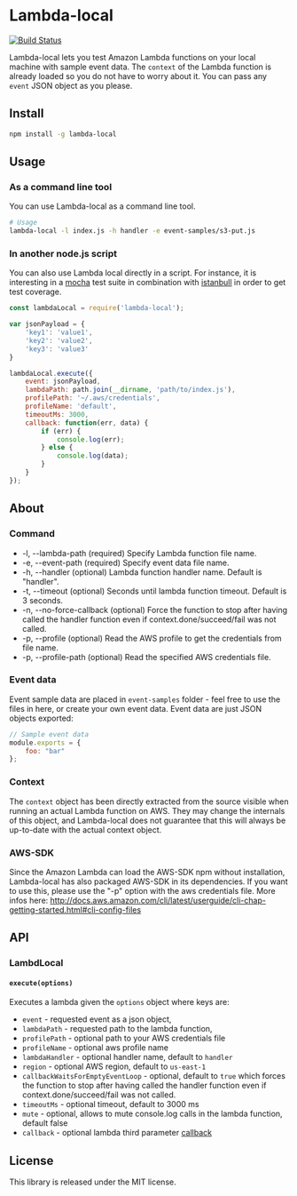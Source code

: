 # Lambda-local

[![Build Status](https://travis-ci.org/ashiina/lambda-local.svg?branch=develop)](https://travis-ci.org/ashiina/lambda-local)

Lambda-local lets you test Amazon Lambda functions on your local machine with sample event data.
The `context` of the Lambda function is already loaded so you do not have to worry about it.
You can pass any `event` JSON object as you please.

## Install

```bash
npm install -g lambda-local
```

## Usage

### As a command line tool

You can use Lambda-local as a command line tool.

```bash
# Usage
lambda-local -l index.js -h handler -e event-samples/s3-put.js
```

### In another node.js script

You can also use Lambda local directly in a script. For instance, it is interesting in a [mocha][1] test suite in combination with [istanbull][2] in order to get test coverage.

```js
const lambdaLocal = require('lambda-local');

var jsonPayload = {
    'key1': 'value1',
    'key2': 'value2',
    'key3': 'value3'
}

lambdaLocal.execute({
    event: jsonPayload,
    lambdaPath: path.join(__dirname, 'path/to/index.js'),
    profilePath: '~/.aws/credentials',
    profileName: 'default',
    timeoutMs: 3000,
    callback: function(err, data) {
        if (err) {
            console.log(err);
        } else {
            console.log(data);
        }
    }
});
```

## About

### Command
*    -l, --lambda-path <lambda index path>            (required) Specify Lambda function file name.
*    -e, --event-path <event path>                    (required) Specify event data file name.
*    -h, --handler <handler name>                     (optional) Lambda function handler name. Default is "handler".
*    -t, --timeout <timeout>                          (optional) Seconds until lambda function timeout. Default is 3 seconds.
*    -n, --no-force-callback                          (optional) Force the function to stop after having called the handler function even if context.done/succeed/fail was not called.
*    -p, --profile <aws profile name>                 (optional) Read the AWS profile to get the credentials from file name.
*    -p, --profile-path <aws profile name>            (optional) Read the specified AWS credentials file.

### Event data
Event sample data are placed in `event-samples` folder - feel free to use the files in here, or create your own event data.
Event data are just JSON objects exported:

```js
// Sample event data
module.exports = {
	foo: "bar"
};
```

### Context
The `context` object has been directly extracted from the source visible when running an actual Lambda function on AWS.
They may change the internals of this object, and Lambda-local does not guarantee that this will always be up-to-date with the actual context object.

### AWS-SDK
Since the Amazon Lambda can load the AWS-SDK npm without installation, Lambda-local has also packaged AWS-SDK in its dependencies.
If you want to use this, please use the "-p" option with the aws credentials file. More infos here:
http://docs.aws.amazon.com/cli/latest/userguide/cli-chap-getting-started.html#cli-config-files

## API

### LambdLocal

#### `execute(options)`

Executes a lambda given the `options` object where keys are:
- `event` - requested event as a json object,
- `lambdaPath` - requested path to the lambda function,
- `profilePath` - optional path to your AWS credentials file
- `profileName` - optional aws profile name
- `lambdaHandler` - optional handler name, default to `handler`
- `region` - optional AWS region, default to `us-east-1`
- `callbackWaitsForEmptyEventLoop` - optional, default to `true` which forces the function to stop after having called the handler function even if context.done/succeed/fail was not called.
- `timeoutMs` - optional timeout, default to 3000 ms
- `mute` - optional, allows to mute console.log calls in the lambda function, default false
- `callback` - optional lambda third parameter [callback][3]

## License

This library is released under the MIT license.

[1]: https://mochajs.org/
[2]: http://gotwarlost.github.io/istanbul/
[3]: http://docs.aws.amazon.com/lambda/latest/dg/nodejs-prog-model-handler.html

